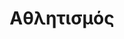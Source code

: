 ---
title: Αθλητισμός
slug: athlitismos
courses: [Basket 2008-2009,Basket 2007,Basket 2006,Basket 2010-2011,handball,PIVOT 2002-03-04,REBOUND 2005,Basket Vergina ,Volley Βεργίνα]
schools: [Ορφέας,ΧΑΝΘ,Αστερια Basket,GBA,Βεργίνα]
subcategories: [Basket,Volley,Ποδόσφαιρο,Ενόργανη,Κολύμβηση,Τένις,Handball]
---